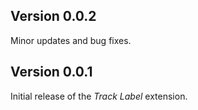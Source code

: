 ## Version 0.0.2

Minor updates and bug fixes.

## Version 0.0.1

Initial release of the _Track Label_ extension.
